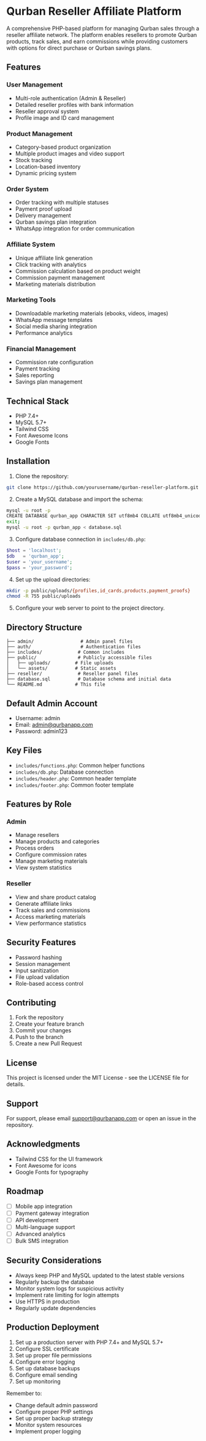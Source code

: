 # Qurban Reseller Affiliate Platform

A comprehensive PHP-based platform for managing Qurban sales through a reseller affiliate network. The platform enables resellers to promote Qurban products, track sales, and earn commissions while providing customers with options for direct purchase or Qurban savings plans.

## Features

### User Management
- Multi-role authentication (Admin & Reseller)
- Detailed reseller profiles with bank information
- Reseller approval system
- Profile image and ID card management

### Product Management
- Category-based product organization
- Multiple product images and video support
- Stock tracking
- Location-based inventory
- Dynamic pricing system

### Order System
- Order tracking with multiple statuses
- Payment proof upload
- Delivery management
- Qurban savings plan integration
- WhatsApp integration for order communication

### Affiliate System
- Unique affiliate link generation
- Click tracking with analytics
- Commission calculation based on product weight
- Commission payment management
- Marketing materials distribution

### Marketing Tools
- Downloadable marketing materials (ebooks, videos, images)
- WhatsApp message templates
- Social media sharing integration
- Performance analytics

### Financial Management
- Commission rate configuration
- Payment tracking
- Sales reporting
- Savings plan management

## Technical Stack

- PHP 7.4+
- MySQL 5.7+
- Tailwind CSS
- Font Awesome Icons
- Google Fonts

## Installation

1. Clone the repository:
```bash
git clone https://github.com/yourusername/qurban-reseller-platform.git
```

2. Create a MySQL database and import the schema:
```bash
mysql -u root -p
CREATE DATABASE qurban_app CHARACTER SET utf8mb4 COLLATE utf8mb4_unicode_ci;
exit;
mysql -u root -p qurban_app < database.sql
```

3. Configure database connection in `includes/db.php`:
```php
$host = 'localhost';
$db   = 'qurban_app';
$user = 'your_username';
$pass = 'your_password';
```

4. Set up the upload directories:
```bash
mkdir -p public/uploads/{profiles,id_cards,products,payment_proofs}
chmod -R 755 public/uploads
```

5. Configure your web server to point to the project directory.

## Directory Structure

```
├── admin/                 # Admin panel files
├── auth/                  # Authentication files
├── includes/             # Common includes
├── public/               # Publicly accessible files
│   ├── uploads/         # File uploads
│   └── assets/          # Static assets
├── reseller/             # Reseller panel files
├── database.sql          # Database schema and initial data
└── README.md            # This file
```

## Default Admin Account

- Username: admin
- Email: admin@qurbanapp.com
- Password: admin123

## Key Files

- `includes/functions.php`: Common helper functions
- `includes/db.php`: Database connection
- `includes/header.php`: Common header template
- `includes/footer.php`: Common footer template

## Features by Role

### Admin
- Manage resellers
- Manage products and categories
- Process orders
- Configure commission rates
- Manage marketing materials
- View system statistics

### Reseller
- View and share product catalog
- Generate affiliate links
- Track sales and commissions
- Access marketing materials
- View performance statistics

## Security Features

- Password hashing
- Session management
- Input sanitization
- File upload validation
- Role-based access control

## Contributing

1. Fork the repository
2. Create your feature branch
3. Commit your changes
4. Push to the branch
5. Create a new Pull Request

## License

This project is licensed under the MIT License - see the LICENSE file for details.

## Support

For support, please email support@qurbanapp.com or open an issue in the repository.

## Acknowledgments

- Tailwind CSS for the UI framework
- Font Awesome for icons
- Google Fonts for typography

## Roadmap

- [ ] Mobile app integration
- [ ] Payment gateway integration
- [ ] API development
- [ ] Multi-language support
- [ ] Advanced analytics
- [ ] Bulk SMS integration

## Security Considerations

- Always keep PHP and MySQL updated to the latest stable versions
- Regularly backup the database
- Monitor system logs for suspicious activity
- Implement rate limiting for login attempts
- Use HTTPS in production
- Regularly update dependencies

## Production Deployment

1. Set up a production server with PHP 7.4+ and MySQL 5.7+
2. Configure SSL certificate
3. Set up proper file permissions
4. Configure error logging
5. Set up database backups
6. Configure email sending
7. Set up monitoring

Remember to:
- Change default admin password
- Configure proper PHP settings
- Set up proper backup strategy
- Monitor system resources
- Implement proper logging
